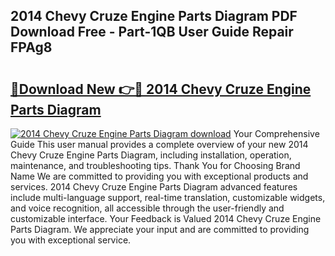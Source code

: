 ## 2014 Chevy Cruze Engine Parts Diagram PDF Download Free - Part-1QB User Guide Repair FPAg8

# <h2><a href="http://dfqacuu.blite.top/?on=2014+Chevy+Cruze+Engine+Parts+Diagram">🔗Download New 👉🔴 2014 Chevy Cruze Engine Parts Diagram</a></h2>

[![2014 Chevy Cruze Engine Parts Diagram download](https://i.imgur.com/lujVjoI.png)](http://dfqacuu.blite.top/?on=2014+Chevy+Cruze+Engine+Parts+Diagram)
Your Comprehensive Guide This user manual provides a complete overview of your new 2014 Chevy Cruze Engine Parts Diagram, including installation, operation, maintenance, and troubleshooting tips. Thank You for Choosing Brand Name We are committed to providing you with exceptional products and services. 2014 Chevy Cruze Engine Parts Diagram advanced features include multi-language support, real-time translation, customizable widgets, and voice recognition, all accessible through the user-friendly and customizable interface. Your Feedback is Valued 2014 Chevy Cruze Engine Parts Diagram. We appreciate your input and are committed to providing you with exceptional service.
